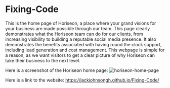 # Fixing-Code

This is the home page of Horiseon, a place where your grand visions for your business are made possible through our team. This page clearly demonstrates what the Horiseon team can do for our clients, from increasing visibility to building a reputable social media presence. It also demonstrates the benefits associated with having round the clock support, including lead generation and cost management. This webpage is simple for a reason, as we want visitors to get a clear picture of why Horiseon can take their business to the next level.

Here is a screenshot of the Horiseon home page:
![horiseon-home-page](assets\images\horiseon-home-page.png)

Here is a link to the website:
https://jackjohnsongh.github.io/Fixing-Code/